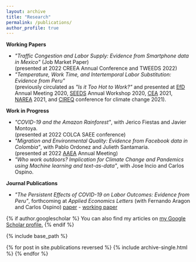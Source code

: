 ```yaml
---
layout: archive
title: "Research"
permalink: /publications/
author_profile: true
---
```


**Working Papers**
* _"Traffic Congestion and Labor Supply: Evidence from Smartphone data in Mexico"_ (Job Market Paper) <br />
    (presented at 2022 CREEA Annual Conference and TWEEDS 2022)
* _"Temperature, Work Time, and Intertemporal Labor Substitution: Evidence from Peru"_ <br />
    (previously circulated as _"Is it Too Hot to Work?"_ and presented at [EfD](https://efdinitiative.org/) Annual Meeting 2020, [SEEDS](http://www.sustainability-seeds.org/) Annual Workshop 2020, [CEA](https://www.economics.ca/cpages/home) 2021, [NAREA](http://www.narea.org/) 2021, and [CIREQ](https://www.cireqmontreal.com/) conference for climate change 2021).
    
    
**Work in Progress**
* _"COVID-19 and the Amazon Rainforest"_, with Jerico Fiestas and Javier Montoya. <br />
    (presented at 2022 COLCA SAEE conference)
* _"Migration and Environmental Quality: Evidence from Facebook data in Colombia"_, with Pablo Ordonez and Julieth Santamaria. <br />
    (presented at 2022 [AAEA](https://www.aaea.org/) Annual Meeting)
* _"Who work outdoors? Implication for Climate Change and Pandemics using Machine learning and text-as-data"_, with Jose Incio and Carlos Ospino.



**Journal Publications**
* _"The Persistent Effects of COVID-19 on Labor Outcomes: Evidence from Peru"_, forthcoming at _Applied Economics Letters_ (with Fernando Aragon and Carlos Ospino) [paper](https://www.tandfonline.com/eprint/ZEJY7UNFNQAUNRV9ABH9/full?target=10.1080/13504851.2022.2036319) - [working paper](https://ideas.repec.org/p/sfu/sfudps/dp21-10.html) <br />
<!--     (presented at [UNU-WIDER](https://www.wider.unu.edu/event/covid-19-and-development-effects-and-new-realities-global-south) Development Conference 2021) -->
    
    
{% if author.googlescholar %}
  You can also find my articles on <u><a href="{{author.googlescholar}}">my Google Scholar profile</a>.</u>
{% endif %}

{% include base_path %}

{% for post in site.publications reversed %}
  {% include archive-single.html %}
{% endfor %}
